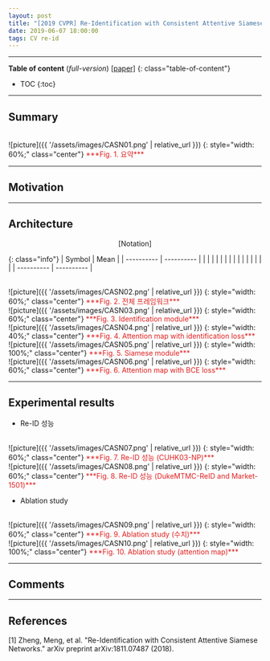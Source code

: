 ```yaml
---
layout: post
title: "[2019 CVPR] Re-Identification with Consistent Attentive Siamese Networks (*incomplete*)"
date: 2019-06-07 18:00:00
tags: CV re-id
---
```


<!--more-->

---

**Table of content** (*full-version*)
[[paper]](https://arxiv.org/pdf/1811.07487.pdf)
{: class="table-of-content"}
* TOC
{:toc}

---

## Summary


<br/>
![picture]({{ '/assets/images/CASN01.png' | relative_url }})
{: style="width: 60%;" class="center"}
<span style="color: #e01f1f;">***Fig. 1. 요약***</span>


---

## Motivation

---

## Architecture


<p align="center">
[Notation]
</p>

{: class="info"}
| Symbol | Mean |
| ---------- | ---------- |
|  |  |
|  |  |
|  |  |
|  |  |
|  |  |
| ---------- | ---------- |



<br/>
![picture]({{ '/assets/images/CASN02.png' | relative_url }})
{: style="width: 60%;" class="center"}
<span style="color: #e01f1f;">***Fig. 2. 전체 프레임워크***</span>



<br/>
![picture]({{ '/assets/images/CASN03.png' | relative_url }})
{: style="width: 60%;" class="center"}
<span style="color: #e01f1f;">***Fig. 3. Identification module***</span>


<br/>
![picture]({{ '/assets/images/CASN04.png' | relative_url }})
{: style="width: 40%;" class="center"}
<span style="color: #e01f1f;">***Fig. 4. Attention map with identification loss***</span>


<br/>
![picture]({{ '/assets/images/CASN05.png' | relative_url }})
{: style="width: 100%;" class="center"}
<span style="color: #e01f1f;">***Fig. 5. Siamese module***</span>


<br/>
![picture]({{ '/assets/images/CASN06.png' | relative_url }})
{: style="width: 60%;" class="center"}
<span style="color: #e01f1f;">***Fig. 6. Attention map with BCE loss***</span>




---
  
## Experimental results

- Re-ID 성능

<br/>
![picture]({{ '/assets/images/CASN07.png' | relative_url }})
{: style="width: 60%;" class="center"}
<span style="color: #e01f1f;">***Fig. 7. Re-ID 성능 (CUHK03-NP)***</span>


<br/>
![picture]({{ '/assets/images/CASN08.png' | relative_url }})
{: style="width: 60%;" class="center"}
<span style="color: #e01f1f;">***Fig. 8. Re-ID 성능 (DukeMTMC-ReID and Market-1501)***</span>

- Ablation study

<br/>
![picture]({{ '/assets/images/CASN09.png' | relative_url }})
{: style="width: 60%;" class="center"}
<span style="color: #e01f1f;">***Fig. 9. Ablation study (수치)***</span>


<br/>
![picture]({{ '/assets/images/CASN10.png' | relative_url }})
{: style="width: 100%;" class="center"}
<span style="color: #e01f1f;">***Fig. 10. Ablation study (attention map)***</span>





---

## Comments

---

## References

[1] Zheng, Meng, et al. "Re-Identification with Consistent Attentive Siamese Networks." arXiv preprint arXiv:1811.07487 (2018).
